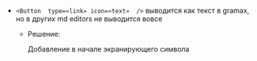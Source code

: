 -  `<Button  type=«link» icon=«text»  />`  выводится как текст в gramax, но в других md editors не выводится вовсе

   -  Решение:

      Добавление в начале экранирующего символа